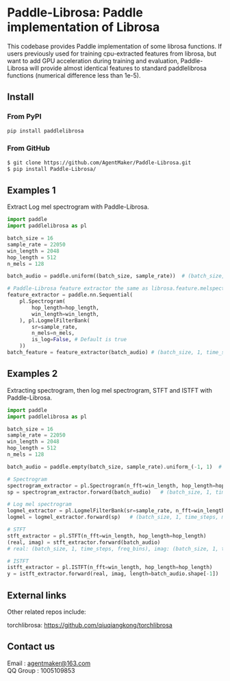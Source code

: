 # Paddle-Librosa: Paddle implementation of Librosa

This codebase provides Paddle implementation of some librosa functions. If users previously used for training cpu-extracted features from librosa, but want to add GPU acceleration during training and evaluation, Paddle-Librosa will provide almost identical features to standard paddlelibrosa functions (numerical difference less than 1e-5).

## Install
### From PyPI
```bash
pip install paddlelibrosa
```
### From GitHub
```bash
$ git clone https://github.com/AgentMaker/Paddle-Librosa.git
$ pip install Paddle-Librosa/
```

## Examples 1

Extract Log mel spectrogram with Paddle-Librosa.

```python
import paddle
import paddlelibrosa as pl

batch_size = 16
sample_rate = 22050
win_length = 2048
hop_length = 512
n_mels = 128

batch_audio = paddle.uniform((batch_size, sample_rate))  # (batch_size, sample_rate)

# Paddle-Librosa feature extractor the same as librosa.feature.melspectrogram()
feature_extractor = paddle.nn.Sequential(
    pl.Spectrogram(
        hop_length=hop_length,
        win_length=win_length,
    ), pl.LogmelFilterBank(
        sr=sample_rate,
        n_mels=n_mels,
        is_log=False, # Default is true
    ))
batch_feature = feature_extractor(batch_audio) # (batch_size, 1, time_steps, mel_bins)
```

## Examples 2

Extracting spectrogram, then log mel spectrogram, STFT and ISTFT with Paddle-Librosa.

```python
import paddle
import paddlelibrosa as pl

batch_size = 16
sample_rate = 22050
win_length = 2048
hop_length = 512
n_mels = 128

batch_audio = paddle.empty(batch_size, sample_rate).uniform_(-1, 1)  # (batch_size, sample_rate)

# Spectrogram
spectrogram_extractor = pl.Spectrogram(n_fft=win_length, hop_length=hop_length)
sp = spectrogram_extractor.forward(batch_audio)   # (batch_size, 1, time_steps, freq_bins)

# Log mel spectrogram
logmel_extractor = pl.LogmelFilterBank(sr=sample_rate, n_fft=win_length, n_mels=n_mels)
logmel = logmel_extractor.forward(sp)   # (batch_size, 1, time_steps, mel_bins)

# STFT
stft_extractor = pl.STFT(n_fft=win_length, hop_length=hop_length)
(real, imag) = stft_extractor.forward(batch_audio)
# real: (batch_size, 1, time_steps, freq_bins), imag: (batch_size, 1, time_steps, freq_bins) #

# ISTFT
istft_extractor = pl.ISTFT(n_fft=win_length, hop_length=hop_length)
y = istft_extractor.forward(real, imag, length=batch_audio.shape[-1])    # (batch_size, samples_num)
```

## External links
Other related repos include:

torchlibrosa: https://github.com/qiuqiangkong/torchlibrosa

## Contact us
Email : [agentmaker@163.com]()<br>
QQ Group : 1005109853
